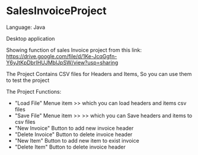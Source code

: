 # SalesInvoiceProject
Language: Java

Desktop application

Showing function of sales Invoice project from this link: 
https://drive.google.com/file/d/1Ke-JcqGgfn-Y6yJtKpDbrIHUJMblJpSW/view?usp=sharing

The Project Contains CSV files for Headers and Items, So you can use them to test the project

The Project Functions:
- "Load File" Menue item >> which you can load headers and items csv files
- "Save File" Menue item >> >> which you can Save headers and items to csv files
- "New Invoice" Button to add new invoice header
- "Delete Invoice" Button to delete invoice header
- "New Item" Button to add new item to exist invoice
- "Delete Item" Button to delete invoice header
